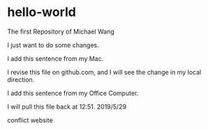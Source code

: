 # hello-world
The first Repository of Michael Wang

I just want to do some changes.

I add this sentence from my Mac.

I revise this file on github.com, and I will see the change in my local direction.

I add this sentence from my Office Computer.

I will pull this file back at 12:51. 2019/5/29

conflict website

